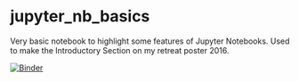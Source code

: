 # jupyter_nb_basics
Very basic notebook to highlight some features of Jupyter Notebooks. Used to make the Introductory Section on my retreat poster 2016.


[![Binder](http://mybinder.org/badge.svg)](http://mybinder.org:/repo/fomightez/jupyter_nb_basics/notebooks/jupyter_nb_basics.ipynb)
